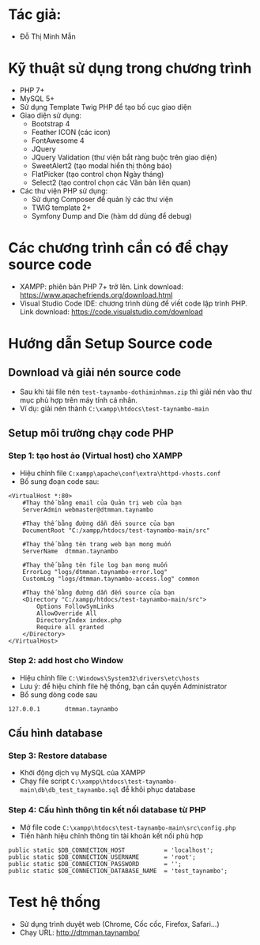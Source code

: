 # Tác giả:
- Đỗ Thị Minh Mẫn

# Kỹ thuật sử dụng trong chương trình
- PHP 7+
- MySQL 5+
- Sử dụng Template Twig PHP để tạo bố cục giao diện
- Giao diện sử dụng:
    - Bootstrap 4
    - Feather ICON (các icon)
    - FontAwesome 4
    - JQuery
    - JQuery Validation (thư viện bắt ràng buộc trên giao diện)
    - SweetAlert2 (tạo modal hiển thị thông báo)
    - FlatPicker (tạo control chọn Ngày tháng)
    - Select2 (tạo control chọn các Văn bản liên quan)
- Các thư viện PHP sử dụng:
    - Sử dụng Composer để quản lý các thư viện
    - TWIG template 2+
    - Symfony Dump and Die (hàm dd dùng để debug)

# Các chương trình cần có để chạy source code
- XAMPP: phiên bản PHP 7+ trở lên. Link download: https://www.apachefriends.org/download.html
- Visual Studio Code IDE: chương trình dùng để viết code lập trình PHP. Link download: https://code.visualstudio.com/download

# Hướng dẫn Setup Source code
## Download và giải nén source code
- Sau khi tải file nén `test-taynambo-dothiminhman.zip` thì giải nén vào thư mục phù hợp trên máy tính cá nhân.
- Ví dụ: giải nén thành `C:\xampp\htdocs\test-taynambo-main`

## Setup môi trường chạy code PHP
### Step 1: tạo host ảo (Virtual host) cho XAMPP
- Hiệu chỉnh file `C:xampp\apache\conf\extra\httpd-vhosts.conf`
- Bổ sung đoạn code sau:
```
<VirtualHost *:80>
    #Thay thế bằng email của Quản trị web của bạn
	ServerAdmin webmaster@dtmman.taynambo
	
	#Thay thế bằng đường dẫn đến source của bạn
    DocumentRoot "C:/xampp/htdocs/test-taynambo-main/src"
	
	#Thay thế bằng tên trang web bạn mong muốn
    ServerName  dtmman.taynambo
	
	#Thay thế bằng tên file log bạn mong muốn
    ErrorLog "logs/dtmman.taynambo-error.log"
    CustomLog "logs/dtmman.taynambo-access.log" common
	
	#Thay thế bằng đường dẫn đến source của bạn
    <Directory "C:/xampp/htdocs/test-taynambo-main/src">
        Options FollowSymLinks
        AllowOverride All
        DirectoryIndex index.php
        Require all granted
    </Directory>
</VirtualHost>
```

### Step 2: add host cho Window
- Hiệu chỉnh file `C:\Windows\System32\drivers\etc\hosts`
- Lưu ý: để hiệu chỉnh file hệ thống, bạn cần quyền Administrator
- Bổ sung dòng code sau
```
127.0.0.1		dtmman.taynambo
```

## Cấu hình database
### Step 3: Restore database
- Khởi động dịch vụ MySQL của XAMPP
- Chạy file script `C:\xampp\htdocs\test-taynambo-main\db\db_test_taynambo.sql` để khôi phục database

### Step 4: Cấu hình thông tin kết nối database từ PHP
- Mở file code `C:\xampp\htdocs\test-taynambo-main\src\config.php`
- Tiến hành hiệu chỉnh thông tin tài khoản kết nối phù hợp
```
public static $DB_CONNECTION_HOST           = 'localhost';
public static $DB_CONNECTION_USERNAME       = 'root';
public static $DB_CONNECTION_PASSWORD       = '';
public static $DB_CONNECTION_DATABASE_NAME  = 'test_taynambo';
```

# Test hệ thống
- Sử dụng trình duyệt web (Chrome, Cốc cốc, Firefox, Safari...)
- Chạy URL: http://dtmman.taynambo/